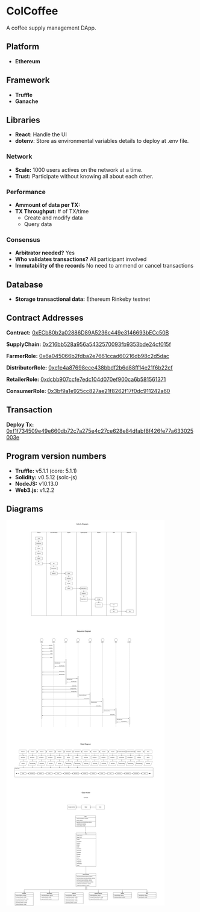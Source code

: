 # ColCoffee

A coffee supply management DApp.

## Platform

- **Ethereum**

## Framework

- **Truffle**
- **Ganache**

## Libraries

- **React**: Handle the UI
- **dotenv**: Store as environmental variables details to deploy at .env file.

### Network

- **Scale:** 1000 users actives on the network at a time.
- **Trust:** Participate without knowing all about each other.

### Performance

- **Ammount of data per TX:**
- **TX Throughput:** # of TX/time
  - Create and modify data
  - Query data

### Consensus

- **Arbitrator needed?** Yes
- **Who validates transactions?** All participant involved
- **Immutability of the records** No need to ammend or cancel transactions

## Database

- **Storage transactional data:** Ethereum Rinkeby testnet

## Contract Addresses

**Contract:** <a href="https://rinkeby.etherscan.io/address/0xecb80b2a02886d89a5236c449e3146693becc50b" target="_blank">0xECb80b2a02886D89A5236c449e3146693bECc50B</a>

**SupplyChain:** <a href="https://rinkeby.etherscan.io/address/0x216bb528a956a5432570093fb9353bde24cf015f#code" target="_blank">0x216bb528a956a5432570093fb9353bde24cf015f</a>

**FarmerRole:** <a href="https://rinkeby.etherscan.io/address/0x6a045066b2fdba2e7661ccad60216db98c2d5dac#code" target="_blank">0x6a045066b2fdba2e7661ccad60216db98c2d5dac</a>

**DistributorRole:** <a href="https://rinkeby.etherscan.io/address/0xe1e4a87698ece438bbdf2b6d88ff14e21f6b22cf#code" target="_blank">0xe1e4a87698ece438bbdf2b6d88ff14e21f6b22cf</a>

**RetailerRole:** <a href="https://rinkeby.etherscan.io/address/0xdcbb907ccfe7edc104d070ef900ca6b581561371#code" target="_blank">0xdcbb907ccfe7edc104d070ef900ca6b581561371</a>

**ConsumerRole:** <a href="https://rinkeby.etherscan.io/address/0x3bf9a1e925cc827ae21f8262f17f0dc911242a60#code" target="_blank">0x3bf9a1e925cc827ae21f8262f17f0dc911242a60</a>

## Transaction

**Deploy Tx:** <a href="https://rinkeby.etherscan.io/tx/0xf1f734509e49e660db72c7a275e4c27ce628e84dfabf8f426fe77a633025003e" target="_blank">0xf1f734509e49e660db72c7a275e4c27ce628e84dfabf8f426fe77a633025003e</a>

## Program version numbers

- **Truffle:** v5.1.1 (core: 5.1.1)
- **Solidity:** v0.5.12 (solc-js)
- **NodeJS:** v10.13.0
- **Web3.js:** v1.2.2

## Diagrams

![header image](https://github.com/andrescabsi14/colcoffee/blob/master/images/ColCoffeeDiagrams.svg)
